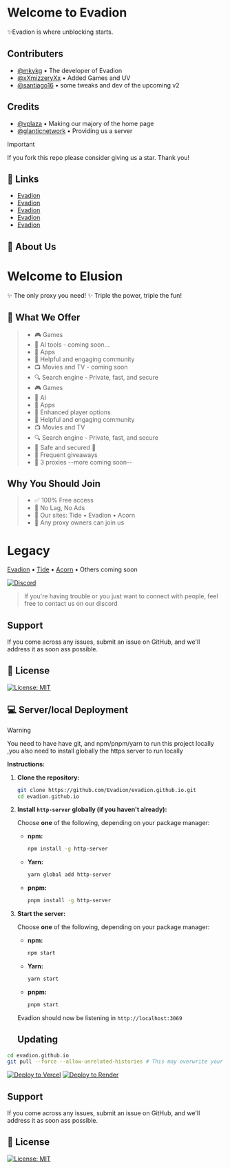 
# Welcome to Evadion

✨Evadion is where unblocking starts.
## Contributers

- [@mkykg](https://www.github.com/mkykg) • The developer of Evadion
- [@xXmizzeryXx](https://www.github.com/xXmizzeryXx) • Added Games and UV
- [@santiago16](https://www.github.com/gustambolopez) • some tweaks and dev of the upcoming v2




## Credits

- [@vplaza](https://vplaza.org/) • Making our majory of the home page
- [@glanticnetwork](https://galacticnetwork.org/) • Providing us a server
  
> [!IMPORTANT]
> If you fork this repo please consider giving us a star. Thank you!

## 🔗 Links

- [Evadion](https://evadion.github.io)
- [Evadion](https://evadion.pages.dev)
- [Evadion](https://evadion.on-to.space)
- [Evadion](https://evadion.netlify.app)
- [Evadion](https://evadion.org)


## 🚀 About Us

# **Welcome to Elusion** 
✨ The only proxy you need!
✨ Triple the power, triple the fun!
## **🚀 What We Offer**

> * 🎮 Games
> * 🤖  AI tools - coming soon...
> * 📲    Apps
> * 💬 Helpful and engaging community
> * 📺 Movies and TV - coming soon
> *  🔍  Search engine - Private, fast, and secure
> * 🎮 Games
> * 🤖  AI
> * 📲  Apps
> * 🚀  Enhanced player options
> * 💬  Helpful and engaging community
> * 📺  Movies and TV
> * 🔍 Search engine - Private, fast, and secure
> * 🔐 Safe and secured 💯
> * 🎉 Frequent giveaways
> * 🪩  3 proxies --more coming soon--
## **Why You Should Join**

> * ✅ 100% Free access
> * 💎 No Lag, No Ads
> * 🚀  Our sites: Tide • Evadion • Acorn
> * 🪩  Any proxy owners can join us

# **Legacy**
[Evadion](https://evadion.pages.dev) • [Tide](https://tide-tau.vercel.app) • [Acorn](https://the-acornz.github.io/) • Others coming soon

[![Discord](https://img.shields.io/badge/Discord-7289DA?style=for-the-badge&logo=discord&logoColor=white)](https://discord.gg/XvdfwjjEyG)
> If you're having trouble or you just want to connect with people, feel free to contact us on our discord

  
## Support
If you come across any issues, submit an issue on GitHub, and we'll address it as soon ass possible. 
## 📜 License

[![License: MIT](https://img.shields.io/badge/License-MIT-yellow.svg)](https://opensource.org/licenses/MIT)


## 💻 Server/local Deployment

> [!WARNING]
> You need to have have git, and npm/pnpm/yarn to run this project locally
> ,you also need to install globally the https server to run locally

**Instructions:**

1.  **Clone the repository:**

    ```bash
    git clone https://github.com/Evadion/evadion.github.io.git
    cd evadion.github.io
    ```

2.  **Install `http-server` globally (if you haven't already):**

    Choose **one** of the following, depending on your package manager:

    *   **npm:**

        ```bash
        npm install -g http-server
        ```

    *   **Yarn:**

        ```bash
        yarn global add http-server
        ```

    *   **pnpm:**

        ```bash
        pnpm install -g http-server
        ```

3.  **Start the server:**

    Choose **one** of the following, depending on your package manager:

    *   **npm:**

        ```bash
        npm start
        ```

    *   **Yarn:**

        ```bash
        yarn start
        ```

    *   **pnpm:**

        ```bash
        pnpm start
        ```

    Evadion should now be listening in `http://localhost:3069`
    ## Updating

```bash
cd evadion.github.io
git pull --force --allow-unrelated-histories # This may overwrite your local changes 
```
[![Deploy to Vercel](https://binbashbanana.github.io/deploy-buttons/buttons/remade/vercel.svg)](https://vercel.com/new/clone?repository-url=https://github.com/{user}/{evadion.github.io})
[![Deploy to Render](https://binbashbanana.github.io/deploy-buttons/buttons/remade/render.svg)](https://render.com/deploy?repo=https://github.com/gustambolopez/evadion.github.io)

## Support
If you come across any issues, submit an issue on GitHub, and we'll address it as soon ass possible. 


## 📜 License

[![License: MIT](https://img.shields.io/badge/License-MIT-yellow.svg)](https://opensource.org/licenses/MIT)
